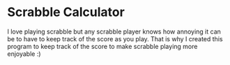 # Scrabble Calculator
I love playing scrabble but any scrabble player knows how annoying it can be to have to keep track of the score as you play. 
That is why I created this program to keep track of the score to make scrabble playing more enjoyable :)
